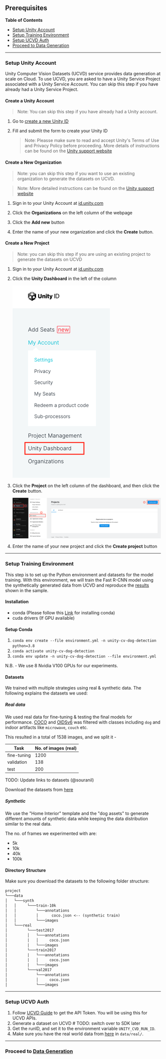## Prerequisites

**Table of Contents**

  - [Setup Unity Account](#setup-unity-account)
  - [Setup Training Environment](#setup-training-environment)
  - [Setup UCVD Auth](#setup-ucvd-auth)
  - [Proceed to Data Generation](#proceed-to-data-generation)

---

### Setup Unity Account

Unity Computer Vision Datasets (UCVD) service provides data generation at scale on Cloud. To use UCVD, you are asked to have a Unity Service Project associated with a Unity Service Account. You can skip this step if you have already had a Unity Service Project.

#### Create a Unity Account

> Note: You can skip this step if you have already had a Unity account.

1. Go to [create a new Unity ID](https://id.unity.com/account/new)

1. Fill and submit the form to create your Unity ID

	> Note: Pleasse make sure to read and accept Unity's Terms of Use and Privacy Policy before proceeding. More details of instructions can be found on the [Unity support website](https://support.unity.com/hc/en-us/articles/208626336-How-do-I-create-a-Unity-ID-account-)

#### Create a New Organization

> Note: you can skip this step if you want to use an existing organization to generate the datasets on UCVD.

> Note: More detailed instructions can be found on the [Unity support website](https://support.unity.com/hc/en-us/articles/208592876-How-do-I-create-a-new-Organization-)

1. Sign in to your Unity Account at [id.unity.com](https://id.unity.com)

1. Click the **Organizations** on the left column of the webpage

1. Click the **Add new** button

1. Enter the name of your new organization and click the **Create** button.

#### Create a New Project

> Note: you can skip this step if you are using an existing project to generate the datasets on UCVD

1. Sign in to your Unity Account at [id.unity.com](https://id.unity.com)

1. Click the **Unity Dashboard** in the left of the column

	![](images/navigate-to-dashboard.png)

1. Click the **Project** on the left column of the dashboard, and then click the **Create** button.

	![](images/create-project.png)

1. Enter the name of your new project and click the **Create project** button

---

### Setup Training Environment

This step is to set up the Python environment and datasets for the model training. With this environment, we will train the Fast R-CNN model using the synthetically generated data from UCVD and reproduce the [results](results.md) shown in the sample.

#### Installation

* conda (Please follow this [Link](https://docs.conda.io/projects/conda/en/latest/user-guide/install/index.html) for installing conda)
* cuda drivers (If GPU available)

#### Setup Conda

1. `conda env create --file environment.yml -n unity-cv-dog-detection python=3.8`
2. `conda activate unity-cv-dog-detection`
3. `conda env update -n unity-cv-dog-detection --file environment.yml`

N.B. - We use 8 Nvidia V100 GPUs for our experiments.

#### Datasets

We trained with multiple strategies using real & synthetic data. The following explains the datasets we used:

##### Real data

We used real data for fine-tuning & testing the final models for performance.
[COCO](https://cocodataset.org/#home) and [OIDSv6](https://storage.googleapis.com/openimages/web/index.html) was
filtered with classes including `dog` and indoor artifacts like `microwave`, `couch` etc.

This resulted in a total of 1538 images, and we split it -

| Task        | No. of images (real) |
|-------------|----------------------|
| fine-tuning | 1200                 |
| validation  | 138                  |
| test        | 200                  |


TODO: Update links to datasets (@souranil)

Download the datasets from [here](https://github.com/Unity-Technologies/Indoor-Pet-Detection/releases/download/v0.1.1/real_datasets.zip)


##### Synthetic

We use the "Home Interior" template and the "dog assets" to generate different amounts of synthetic data while keeping the data distribution similar to the real data.

The no. of frames we experimented with are:

- 5k
- 10k
- 40k
- 100k


#### Directory Structure

Make sure you download the datasets to the following folder structure:

```
project
└───data
│   └───synth
│   │     └───train-10k
│   │         └───annotations
│   │         │      coco.json <-- (synthetic train)
│   │         └───images
│   └───real
│         └───test2017
│         │   └───annotations
│         |   │     coco.json
│         |   └───images
│         └───train2017
│         |   └───annotations
│         |   │     coco.json
│         |   └───images
│         └───val2017
│             └───annotations
│             │     coco.json
│             └───images
```

---

### Setup UCVD Auth
   1. Follow [UCVD Guide](http://doesnot-exist-yet.com) to get the API Token. You will be using this for UCVD APIs.
   2. Generate a dataset on UCVD # TODO: switch over to SDK later
   3. Get the runID, and set it to the environment variable `UNITY_CVD_RUN_ID`.
   4. Make sure you have the real world data from [here]() in `data/real/`.

---

### Proceed to [Data Generation](dataset-generation-and-configuration.md)
